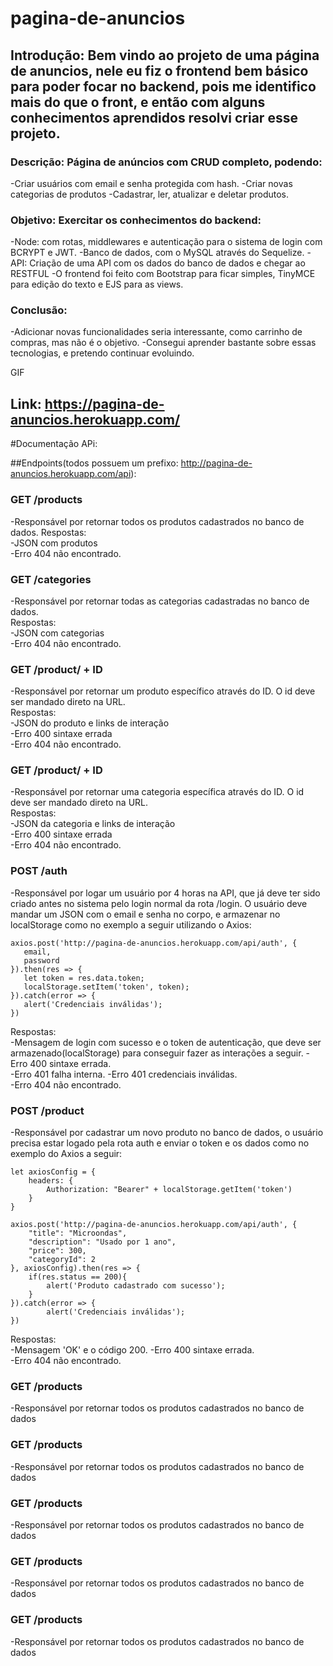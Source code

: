 # pagina-de-anuncios

## Introdução: Bem vindo ao projeto de uma página de anuncios, nele eu fiz o frontend bem básico para poder focar no backend, pois me identifico mais do que o front, e então com alguns conhecimentos aprendidos resolvi criar esse projeto.

### Descrição: Página de anúncios com CRUD completo, podendo:
-Criar usuários com email e senha protegida com hash.
-Criar novas categorias de produtos
-Cadastrar, ler, atualizar e deletar produtos.  

### Objetivo: Exercitar os conhecimentos do backend:
-Node: com rotas, middlewares e autenticação para o sistema de login com BCRYPT e JWT.
-Banco de dados, com o MySQL através do Sequelize.
-API: Criação de uma API com os dados do banco de dados e chegar ao RESTFUL
-O frontend foi feito com Bootstrap para ficar simples, TinyMCE para edição do texto e EJS para as views.  

### Conclusão: 
-Adicionar novas funcionalidades seria interessante, como carrinho de compras, mas não é o objetivo.
-Consegui aprender bastante sobre essas tecnologias, e pretendo continuar evoluindo. 

GIF

## Link: https://pagina-de-anuncios.herokuapp.com/ 

#Documentação APi:

##Endpoints(todos possuem um prefixo: http://pagina-de-anuncios.herokuapp.com/api):
### GET /products
-Responsável por retornar todos os produtos cadastrados no banco de dados. 
Respostas:  
-JSON com produtos  
-Erro 404 não encontrado.

### GET /categories
-Responsável por retornar todas as categorias cadastradas no banco de dados.  
Respostas:  
-JSON com categorias  
-Erro 404 não encontrado.

### GET /product/ + ID
-Responsável por retornar um produto específico através do ID. O id deve ser mandado direto na URL.  
Respostas:  
-JSON do produto e links de interação  
-Erro 400 sintaxe errada  
-Erro 404 não encontrado.

### GET /product/ + ID
-Responsável por retornar uma categoria específica através do ID. O id deve ser mandado direto na URL.  
Respostas:  
-JSON da categoria e links de interação  
-Erro 400 sintaxe errada  
-Erro 404 não encontrado.  

### POST /auth
-Responsável por logar um usuário por 4 horas na API, que já deve ter sido criado antes no sistema pelo login normal da rota /login. O usuário deve mandar um JSON com o email e senha no corpo, e armazenar no localStorage como no exemplo a seguir utilizando o Axios:
 ```
axios.post('http://pagina-de-anuncios.herokuapp.com/api/auth', {
    email,
    password
}).then(res => {
    let token = res.data.token;
    localStorage.setItem('token', token);
}).catch(error => {
    alert('Credenciais inválidas');
})
```
Respostas:  
-Mensagem de login com sucesso e o token de autenticação, que deve ser armazenado(localStorage) para conseguir fazer as interações a seguir. 
-Erro 400 sintaxe errada.  
-Erro 401 falha interna.
-Erro 401 credenciais inválidas.  
-Erro 404 não encontrado.

### POST /product
-Responsável por cadastrar um novo produto no banco de dados, o usuário precisa estar logado pela rota auth e enviar o token e os dados como no exemplo do Axios a seguir:  
```
let axiosConfig = {
    headers: {
        Authorization: "Bearer" + localStorage.getItem('token')
    }
}

axios.post('http://pagina-de-anuncios.herokuapp.com/api/auth', {
    "title": "Microondas",
    "description": "Usado por 1 ano",
    "price": 300,
    "categoryId": 2
}, axiosConfig).then(res => {
    if(res.status == 200){
        alert('Produto cadastrado com sucesso');
    }
}).catch(error => {
        alert('Credenciais inválidas');
})
```
Respostas:  
-Mensagem 'OK' e o código 200. 
-Erro 400 sintaxe errada.  
-Erro 404 não encontrado.

### GET /products
-Responsável por retornar todos os produtos cadastrados no banco de dados

### GET /products
-Responsável por retornar todos os produtos cadastrados no banco de dados

### GET /products
-Responsável por retornar todos os produtos cadastrados no banco de dados

### GET /products
-Responsável por retornar todos os produtos cadastrados no banco de dados

### GET /products
-Responsável por retornar todos os produtos cadastrados no banco de dados
